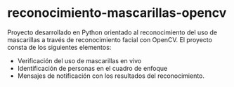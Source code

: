 # reconocimiento-mascarillas-opencv
Proyecto desarrollado en Python orientado al reconocimiento del uso de mascarillas a través de reconocimiento facial con OpenCV. El proyecto consta de los siguientes elementos:
- Verificación del uso de mascarillas en vivo
- Identificación de personas en el cuadro de enfoque
- Mensajes de notificación con los resultados del reconocimiento.
